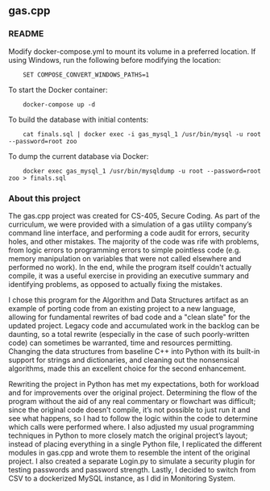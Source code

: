 ## gas.cpp

### README

Modify docker-compose.yml to mount its volume in a preferred location. If using Windows, run the following before modifying the location:

        SET COMPOSE_CONVERT_WINDOWS_PATHS=1

To start the Docker container:

        docker-compose up -d

To build the database with initial contents:

        cat finals.sql | docker exec -i gas_mysql_1 /usr/bin/mysql -u root --password=root zoo

To dump the current database via Docker:

        docker exec gas_mysql_1 /usr/bin/mysqldump -u root --password=root zoo > finals.sql

### About this project

The gas.cpp project was created for CS-405, Secure Coding. As part of the curriculum, we were provided with a simulation of a gas utility company’s command line interface, and performing a code audit for errors, security holes, and other mistakes. The majority of the code was rife with problems, from logic errors to programming errors to simple pointless code (e.g. memory manipulation on variables that were not called elsewhere and performed no work). In the end, while the program itself couldn't actually compile, it was a useful exercise in providing an executive summary and identifying problems, as opposed to actually fixing the mistakes.

I chose this program for the Algorithm and Data Structures artifact as an example of porting code from an existing project to a new language, allowing for fundamental rewrites of bad code and a "clean slate" for the updated project. Legacy code and accumulated work in the backlog can be daunting, so a total rewrite (especially in the case of such poorly-written code) can sometimes be warranted, time and resources permitting. Changing the data structures from baseline C++ into Python with its built-in support for strings and dictionaries, and cleaning out the nonsensical algorithms, made this an excellent choice for the second enhancement.

Rewriting the project in Python has met my expectations, both for workload and for improvements over the original project. Determining the flow of the program without the aid of any real commentary or flowchart was difficult; since the original code doesn’t compile, it’s not possible to just run it and see what happens, so I had to follow the logic within the code to determine which calls were performed where. I also adjusted my usual programming techniques in Python to more closely match the original project’s layout; instead of placing everything in a single Python file, I replicated the different modules in gas.cpp and wrote them to resemble the intent of the original project. I also created a separate Login.py to simulate a security plugin for testing passwords and password strength. Lastly, I decided to switch from CSV to a dockerized MySQL instance, as I did in Monitoring System.
